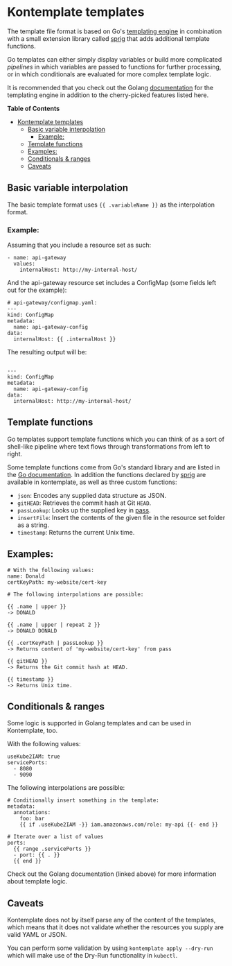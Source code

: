 Kontemplate templates
=====================

The template file format is based on Go's [templating engine][] in combination
with a small extension library called [sprig][] that adds additional template
functions.

Go templates can either simply display variables or build more complicated
*pipelines* in which variables are passed to functions for further processing,
or in which conditionals are evaluated for more complex template logic.

It is recommended that you check out the Golang [documentation][] for the templating
engine in addition to the cherry-picked features listed here.

<!-- markdown-toc start - Don't edit this section. Run M-x markdown-toc-refresh-toc -->
**Table of Contents**

- [Kontemplate templates](#kontemplate-templates)
    - [Basic variable interpolation](#basic-variable-interpolation)
        - [Example:](#example)
    - [Template functions](#template-functions)
    - [Examples:](#examples)
    - [Conditionals & ranges](#conditionals--ranges)
    - [Caveats](#caveats)

<!-- markdown-toc end -->

## Basic variable interpolation

The basic template format uses `{{ .variableName }}` as the interpolation format.

### Example:

Assuming that you include a resource set as such:

```
- name: api-gateway
  values:
    internalHost: http://my-internal-host/
```

And the api-gateway resource set includes a ConfigMap (some fields left out for
the example):

```
# api-gateway/configmap.yaml:
---
kind: ConfigMap
metadata:
  name: api-gateway-config
data:
  internalHost: {{ .internalHost }}
```

The resulting output will be:

```

---
kind: ConfigMap
metadata:
  name: api-gateway-config
data:
  internalHost: http://my-internal-host/
```

## Template functions

Go templates support template functions which you can think of as a sort of
shell-like pipeline where text flows through transformations from left to
right.

Some template functions come from Go's standard library and are listed in the
[Go documentation][]. In addition the functions declared by [sprig][] are
available in kontemplate, as well as three custom functions:

* `json`: Encodes any supplied data structure as JSON.
* `gitHEAD`: Retrieves the commit hash at Git `HEAD`.
* `passLookup`: Looks up the supplied key in [pass][].
* `insertFile`: Insert the contents of the given file in the resource
  set folder as a string.
* `timestamp`: Returns the current Unix time.

## Examples:

```
# With the following values:
name: Donald
certKeyPath: my-website/cert-key

# The following interpolations are possible:

{{ .name | upper }}
-> DONALD

{{ .name | upper | repeat 2 }}
-> DONALD DONALD

{{ .certKeyPath | passLookup }}
-> Returns content of 'my-website/cert-key' from pass

{{ gitHEAD }}
-> Returns the Git commit hash at HEAD.

{{ timestamp }}
-> Returns Unix time.
```

## Conditionals & ranges

Some logic is supported in Golang templates and can be used in Kontemplate, too.

With the following values:

```
useKube2IAM: true
servicePorts:
  - 8080
  - 9090
```

The following interpolations are possible:

```
# Conditionally insert something in the template:
metadata:
  annotations:
    foo: bar
    {{ if .useKube2IAM -}} iam.amazonaws.com/role: my-api {{- end }}
```

```
# Iterate over a list of values
ports:
  {{ range .servicePorts }}
  - port: {{ . }}
  {{ end }}
```

Check out the Golang documentation (linked above) for more information about template logic.

## Caveats

Kontemplate does not by itself parse any of the content of the templates, which
means that it does not validate whether the resources you supply are valid YAML
or JSON.

You can perform some validation by using `kontemplate apply --dry-run` which
will make use of the Dry-Run functionality in `kubectl`.

[templating engine]: https://golang.org/pkg/text/template/
[documentation]: https://golang.org/pkg/text/template/
[sprig]: http://masterminds.github.io/sprig/
[Go documentation]: https://golang.org/pkg/text/template/#hdr-Functions
[pass]: https://www.passwordstore.org/

